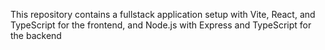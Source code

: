 This repository contains a fullstack application setup with Vite, React, and TypeScript for the frontend, and Node.js with Express and TypeScript for the backend
